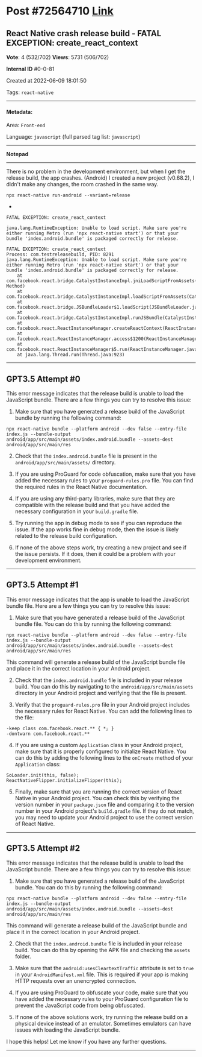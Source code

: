 
# Post \#72564710 [Link](https://stackoverflow.com/questions/72564710/)

## React Native crash release build - FATAL EXCEPTION: create_react_context

**Vote**: 4 (532/702) **Views**: 5731 (506/702) 

**Internal ID** \#0-0-81

Created at 2022-06-09 18:01:50

Tags: `react-native`

----------

#### Metadata:

Area: `Front-end`

Language: `javascript` (full parsed tag list: `javascript`)

----------

**Notepad**


----------

There is no problem in the development environment, but when I get the release build, the app crashes. (Android) I created a new project (v0.68.2), I didn't make any changes, the room crashed in the same way.
```
npx react-native run-android --variant=release
```

- 
```
FATAL EXCEPTION: create_react_context

java.lang.RuntimeException: Unable to load script. Make sure you're either running Metro (run 'npx react-native start') or that your bundle 'index.android.bundle' is packaged correctly for release.

FATAL EXCEPTION: create_react_context
Process: com.testreleasebuild, PID: 8291
java.lang.RuntimeException: Unable to load script. Make sure you're either running Metro (run 'npx react-native start') or that your bundle 'index.android.bundle' is packaged correctly for release.
    at com.facebook.react.bridge.CatalystInstanceImpl.jniLoadScriptFromAssets(Native Method)
    at com.facebook.react.bridge.CatalystInstanceImpl.loadScriptFromAssets(CatalystInstanceImpl.java:248)
    at com.facebook.react.bridge.JSBundleLoader$1.loadScript(JSBundleLoader.java:29)
    at com.facebook.react.bridge.CatalystInstanceImpl.runJSBundle(CatalystInstanceImpl.java:277)
    at com.facebook.react.ReactInstanceManager.createReactContext(ReactInstanceManager.java:1422)
    at com.facebook.react.ReactInstanceManager.access$1200(ReactInstanceManager.java:138)
    at com.facebook.react.ReactInstanceManager$5.run(ReactInstanceManager.java:1111)
    at java.lang.Thread.run(Thread.java:923)
```



----------
        
## GPT3.5 Attempt \#0

This error message indicates that the release build is unable to load the JavaScript bundle. There are a few things you can try to resolve this issue:

1. Make sure that you have generated a release build of the JavaScript bundle by running the following command:
```
npx react-native bundle --platform android --dev false --entry-file index.js --bundle-output android/app/src/main/assets/index.android.bundle --assets-dest android/app/src/main/res
```

2. Check that the `index.android.bundle` file is present in the `android/app/src/main/assets/` directory.

3. If you are using ProGuard for code obfuscation, make sure that you have added the necessary rules to your `proguard-rules.pro` file. You can find the required rules in the React Native documentation.

4. If you are using any third-party libraries, make sure that they are compatible with the release build and that you have added the necessary configuration in your `build.gradle` file.

5. Try running the app in debug mode to see if you can reproduce the issue. If the app works fine in debug mode, then the issue is likely related to the release build configuration.

6. If none of the above steps work, try creating a new project and see if the issue persists. If it does, then it could be a problem with your development environment.

--------

## GPT3.5 Attempt \#1

This error message indicates that the app is unable to load the JavaScript bundle file. Here are a few things you can try to resolve this issue:

1. Make sure that you have generated a release build of the JavaScript bundle file. You can do this by running the following command:

```
npx react-native bundle --platform android --dev false --entry-file index.js --bundle-output android/app/src/main/assets/index.android.bundle --assets-dest android/app/src/main/res
```

This command will generate a release build of the JavaScript bundle file and place it in the correct location in your Android project.

2. Check that the `index.android.bundle` file is included in your release build. You can do this by navigating to the `android/app/src/main/assets` directory in your Android project and verifying that the file is present.

3. Verify that the `proguard-rules.pro` file in your Android project includes the necessary rules for React Native. You can add the following lines to the file:

```
-keep class com.facebook.react.** { *; }
-dontwarn com.facebook.react.**
```

4. If you are using a custom `Application` class in your Android project, make sure that it is properly configured to initialize React Native. You can do this by adding the following lines to the `onCreate` method of your `Application` class:

```
SoLoader.init(this, false);
ReactNativeFlipper.initializeFlipper(this);
```

5. Finally, make sure that you are running the correct version of React Native in your Android project. You can check this by verifying the version number in your `package.json` file and comparing it to the version number in your Android project's `build.gradle` file. If they do not match, you may need to update your Android project to use the correct version of React Native.

--------

## GPT3.5 Attempt \#2

This error message indicates that the release build is unable to load the JavaScript bundle. There are a few things you can try to resolve this issue:

1. Make sure that you have generated a release build of the JavaScript bundle. You can do this by running the following command:

```
npx react-native bundle --platform android --dev false --entry-file index.js --bundle-output android/app/src/main/assets/index.android.bundle --assets-dest android/app/src/main/res
```

This command will generate a release build of the JavaScript bundle and place it in the correct location in your Android project.

2. Check that the `index.android.bundle` file is included in your release build. You can do this by opening the APK file and checking the `assets` folder.

3. Make sure that the `android:usesCleartextTraffic` attribute is set to `true` in your `AndroidManifest.xml` file. This is required if your app is making HTTP requests over an unencrypted connection.

4. If you are using ProGuard to obfuscate your code, make sure that you have added the necessary rules to your ProGuard configuration file to prevent the JavaScript code from being obfuscated.

5. If none of the above solutions work, try running the release build on a physical device instead of an emulator. Sometimes emulators can have issues with loading the JavaScript bundle.

I hope this helps! Let me know if you have any further questions.

--------

